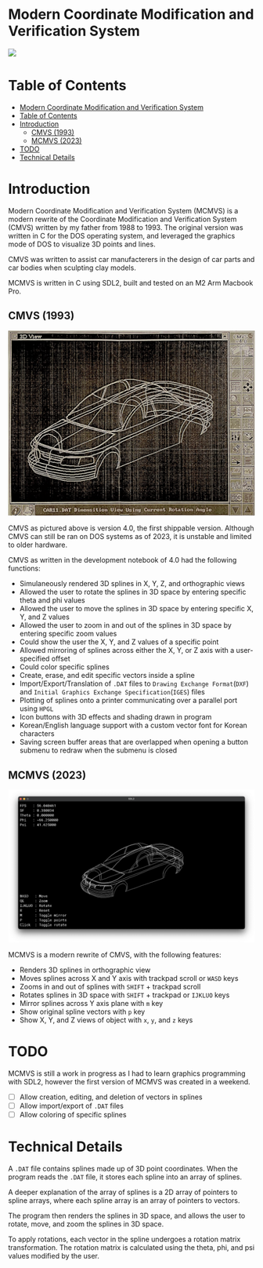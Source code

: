 # Modern Coordinate Modification and Verification System

[<img src="https://i.ytimg.com/vi/pSm6CsjS5Rs/maxresdefault.jpg">](https://www.youtube.com/watch?v=pSm6CsjS5Rs)

# Table of Contents

- [Modern Coordinate Modification and Verification System](#modern-coordinate-modification-and-verification-system)
- [Table of Contents](#table-of-contents)
- [Introduction](#introduction)
  - [CMVS (1993)](#cmvs-1993)
  - [MCMVS (2023)](#mcmvs-2023)
- [TODO](#todo)
- [Technical Details](#technical-details)

# Introduction

Modern Coordinate Modification and Verification System (MCMVS) is a modern rewrite of the Coordinate Modification and Verification System (CMVS) written by my father from 1988 to 1993. The original version was written in C for the DOS operating system, and leveraged the graphics mode of DOS to visualize 3D points and lines.

CMVS was written to assist car manufacterers in the design of car parts and car bodies when sculpting clay models.

MCMVS is written in C using SDL2, built and tested on an M2 Arm Macbook Pro.

## CMVS (1993)

![A photo of the original CMVS](img/cmvs_color_corrected.jpeg)

CMVS as pictured above is version 4.0, the first shippable version. Although CMVS can still be ran on DOS systems as of 2023, it is unstable and limited to older hardware.

CMVS as written in the development notebook of 4.0 had the following functions:

- Simulaneously rendered 3D splines in X, Y, Z, and orthographic views
- Allowed the user to rotate the splines in 3D space by entering specific theta and phi values
- Allowed the user to move the splines in 3D space by entering specific X, Y, and Z values
- Allowed the user to zoom in and out of the splines in 3D space by entering specific zoom values
- Could show the user the X, Y, and Z values of a specific point
- Allowed mirroring of splines across either the X, Y, or Z axis with a user-specified offset
- Could color specific splines
- Create, erase, and edit specific vectors inside a spline
- Import/Export/Translation of `.DAT` files to `Drawing Exchange Format`(`DXF`) and `Initial Graphics Exchange Specification`(`IGES`) files
- Plotting of splines onto a printer communicating over a parallel port using `HPGL`
- Icon buttons with 3D effects and shading drawn in program
- Korean/English language support with a custom vector font for Korean characters
- Saving screen buffer areas that are overlapped when opening a button submenu to redraw when the submenu is closed

## MCMVS (2023)

![A screenshot of MCMVS](img/mcmvs_screenshot.png)

MCMVS is a modern rewrite of CMVS, with the following features:

- Renders 3D splines in orthographic view
- Moves splines across X and Y axis with trackpad scroll or `WASD` keys
- Zooms in and out of splines with `SHIFT` + trackpad scroll
- Rotates splines in 3D space with `SHIFT` + trackpad or `IJKLUO` keys
- Mirror splines across Y axis plane with `m` key
- Show original spline vectors with `p` key
- Show X, Y, and Z views of object with `x`, `y`, and `z` keys

# TODO

MCMVS is still a work in progress as I had to learn graphics programming with SDL2, however the first version of MCMVS was created in a weekend.

- [ ] Allow creation, editing, and deletion of vectors in splines
- [ ] Allow import/export of `.DAT` files
- [ ] Allow coloring of specific splines

# Technical Details

A `.DAT` file contains splines made up of 3D point coordinates. When the program reads the `.DAT` file, it stores each spline into an array of splines.

A deeper explanation of the array of splines is a 2D array of pointers to spline arrays, where each spline array is an array of pointers to vectors.

The program then renders the splines in 3D space, and allows the user to rotate, move, and zoom the splines in 3D space.

To apply rotations, each vector in the spline undergoes a rotation matrix transformation. The rotation matrix is calculated using the theta, phi, and psi values modified by the user.
